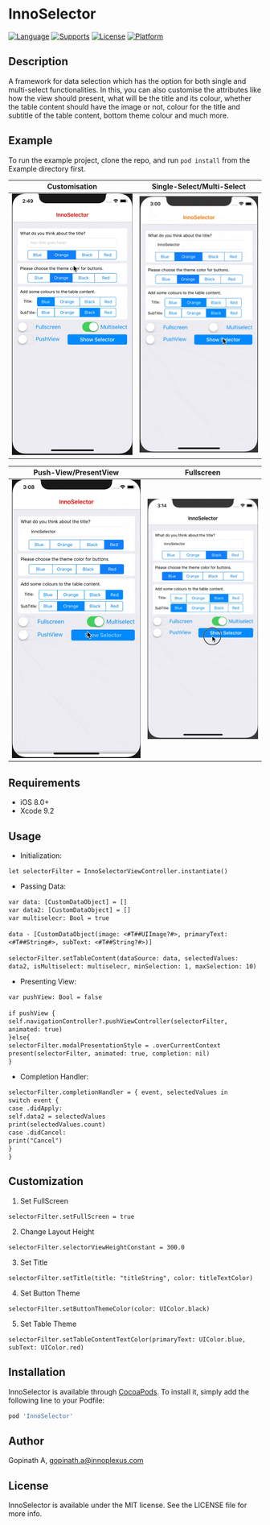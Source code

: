 # InnoSelector
[![Language](https://img.shields.io/badge/language-Swift-orange.svg?style=flat)](https://developer.apple.com/swift/)
[![Supports](https://img.shields.io/badge/supports-CocoaPods%20%7C%20Carthage-green.svg?style=flat)](https://cocoapods.org/)
[![License](https://img.shields.io/cocoapods/l/HeartLoadingView.svg?style=flat)](https://opensource.org/licenses/MIT)
[![Platform](https://img.shields.io/cocoapods/p/HeartLoadingView.svg?style=flat)](https://developer.apple.com/)

## Description
A framework for data selection which has the option for both single and multi-select functionalities. In this, you can also customise the attributes like how the view should present, what will be the title and its colour, whether the table content should have the image or not, colour for the title and subtitle of the table content, bottom theme colour and much more.

## Example
To run the example project, clone the repo, and run `pod install` from the Example directory first.

Customisation              |  Single-Select/Multi-Select
:-------------------------:|:-------------------------:
![](/Assets/Clip1.gif)      |  ![](/Assets/Clip2.gif)

Push-View/PresentView      |  Fullscreen
:-------------------------:|:-------------------------:
![](/Assets/Clip3.gif)                      |  ![](/Assets/Clip4.gif)

## Requirements
- iOS 8.0+
- Xcode 9.2

## Usage
- Initialization:
```
let selectorFilter = InnoSelectorViewController.instantiate()
```
- Passing Data:
```
var data: [CustomDataObject] = []
var data2: [CustomDataObject] = []
var multiselecr: Bool = true

data - [CustomDataObject(image: <#T##UIImage?#>, primaryText: <#T##String#>, subText: <#T##String?#>)]

selectorFilter.setTableContent(dataSource: data, selectedValues: data2, isMultiselect: multiselecr, minSelection: 1, maxSelection: 10)
```

- Presenting View:
```
var pushView: Bool = false

if pushView {
self.navigationController?.pushViewController(selectorFilter, animated: true)
}else{
selectorFilter.modalPresentationStyle = .overCurrentContext
present(selectorFilter, animated: true, completion: nil)
}
```
- Completion Handler:
```
selectorFilter.completionHandler = { event, selectedValues in
switch event {
case .didApply:
self.data2 = selectedValues
print(selectedValues.count)
case .didCancel:
print("Cancel")
}
}
```

## Customization
1. Set FullScreen
```
selectorFilter.setFullScreen = true
```
2. Change Layout Height
```
selectorFilter.selectorViewHeightConstant = 300.0
```
3. Set Title
```
selectorFilter.setTitle(title: "titleString", color: titleTextColor)
```
4. Set Button Theme
```
selectorFilter.setButtonThemeColor(color: UIColor.black)
```
5. Set Table Theme
```
selectorFilter.setTableContentTextColor(primaryText: UIColor.blue, subText: UIColor.red)
```
## Installation

InnoSelector is available through [CocoaPods](http://cocoapods.org). To install
it, simply add the following line to your Podfile:

```ruby
pod 'InnoSelector'
```

## Author

Gopinath A, gopinath.a@innoplexus.com

## License

InnoSelector is available under the MIT license. See the LICENSE file for more info.
